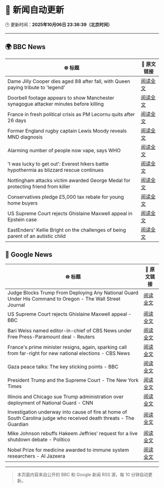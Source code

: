 # 🧠 新闻自动更新

🕒 更新时间：**2025年10月06日 23:36:39（北京时间）**

---

## 🌍 BBC News

| 🌐 标题 | 🔗 原文链接 |
|--------|-------------|
| Dame Jilly Cooper dies aged 88 after fall, with Queen paying tribute to 'legend' | [阅读全文](https://www.bbc.com/news/articles/cr5q0dr47mlo?at_medium=RSS&at_campaign=rss) |
| Doorbell footage appears to show Manchester synagogue attacker minutes before killing | [阅读全文](https://www.bbc.com/news/articles/c62ne93n090o?at_medium=RSS&at_campaign=rss) |
| France in fresh political crisis as PM Lecornu quits after 26 days | [阅读全文](https://www.bbc.com/news/articles/cewn9k0w9rxo?at_medium=RSS&at_campaign=rss) |
| Former England rugby captain Lewis Moody reveals MND diagnosis | [阅读全文](https://www.bbc.com/sport/rugby-union/articles/cz7rddrrlqno?at_medium=RSS&at_campaign=rss) |
| Alarming number of people now vape, says WHO | [阅读全文](https://www.bbc.com/news/articles/c1kwxjzeez3o?at_medium=RSS&at_campaign=rss) |
| 'I was lucky to get out': Everest hikers battle hypothermia as blizzard rescue continues | [阅读全文](https://www.bbc.com/news/articles/cj4ykkgxqwko?at_medium=RSS&at_campaign=rss) |
| Nottingham attacks victim awarded George Medal for protecting friend from killer | [阅读全文](https://www.bbc.com/news/articles/cjr5xyn421yo?at_medium=RSS&at_campaign=rss) |
| Conservatives pledge £5,000 tax rebate for young home buyers | [阅读全文](https://www.bbc.com/news/articles/c4gzv9j78dyo?at_medium=RSS&at_campaign=rss) |
| US Supreme Court rejects Ghislaine Maxwell appeal in Epstein case | [阅读全文](https://www.bbc.com/news/articles/cn83e6q7lq4o?at_medium=RSS&at_campaign=rss) |
| EastEnders' Kellie Bright on the challenges of being parent of an autistic child | [阅读全文](https://www.bbc.com/news/articles/c0jqy8pn275o?at_medium=RSS&at_campaign=rss) |

## 📰 Google News

| 🌐 标题 | 🔗 原文链接 |
|--------|-------------|
| Judge Blocks Trump From Deploying Any National Guard Under His Command to Oregon - The Wall Street Journal | [阅读全文](https://news.google.com/rss/articles/CBMiugFBVV95cUxOMDhjVkhLYVJramNKbXMtZi1RaExKTHNYT3djOUpfMzd6VjhsQl9IanJSdzc2OUs1WGVFcW02NllCT0Z0dW4wZzJIbTVmOHhxLWVvRVAwSHppeGNERDZvV1J4ay1jLTc1U2Z3NzJ6UDVsNFNrV2RwWlRLekRFV2lUZ05CVlhvWFJ2VXI1VXJPc1Y5ZnQtdGt6TW10VEc0emExb1BVVS1wcmdqcUlPdE1SU1V1YWllY2J5TXc?oc=5) |
| US Supreme Court rejects Ghislaine Maxwell appeal - BBC | [阅读全文](https://news.google.com/rss/articles/CBMiWkFVX3lxTE8zSDU3ZUdndDhHa3dlLXViMVJZVHdjM1ptVnE3eUZlZUxRU2ZNSG5aSC12X0luSjY3TEdzazJBRXVPVTNKbjZxcGVIaVo0aU1oM1JYdlNnMXVUZ9IBX0FVX3lxTFB5dkU4R1U1TC1GQU85bXJSUDZHdEk5Qm5HUl96Q19xSWhJWHhTaUNMQzZvanNCQ2VISzVvSjhXMXEzcklQNkdsLThkRDlDZ1JnVDdSeUptazdfMFlOVUd3?oc=5) |
| Bari Weiss named editor-in-chief of CBS News under Free Press-Paramount deal - Reuters | [阅读全文](https://news.google.com/rss/articles/CBMi0gFBVV95cUxQM1hzRGhiRl9jYi1UZWtTWjVQbUZFTzNuZlByNnNRakkwZXNjUzMtOUhhMkRhQnBrTlFDWkp0VERKR05XQWlPWGt5OFNwWmdFQjNmYUZEOFNaVTRWSmxReFdyM24tRWJOSWdHMDNGVkQybUh3RGswa1dEOXZMcTljdzRWNER3UDNtU21GVHJsTEpnLXlmT3piXzdwZDVSbGdTRnVBME5vY1VpWUt2QnN4RVNQQkVsR05aWEdpYnRQSFVXZjhYUkljUV94ckpqbDRYWUE?oc=5) |
| France's prime minister resigns, again, sparking call from far-right for new national elections - CBS News | [阅读全文](https://news.google.com/rss/articles/CBMikwFBVV95cUxPcHRXTEg5OU5hR1NsZjBnRWtyWWJoTGNscWVYbC1Pa2dldUZSN21oY0tSTGZTaHZ1NmNGZWVhQ1JVSHZlRnI0Q3lBUDlUUXZKMm4zajB3cDlqMVBNWXNhWFJLdUpQLTlpY2k1dEo1VjRRUHROY2Z2M28zd1UyS1N0MlZpYzF4dnl5Tjluam5fYmlYeWfSAZgBQVVfeXFMTVdBbTFPMldEWHJHLUhsZ1RFWGFRRy1ZaThLNFRybHkwbHZsaWtGTDdoQ1ZIYWlhazhKdDZWN0lUMzliVEJ5czBJTUlsSzktYXhuS0Z3Zi1WUmlsRWlRTEFVNFpKTHlmOFVhSXJFMy0wS0JtV1FMaUZpUmZzU2FUNDJRRFA2aDl3Z2d6NGFEMFJzeXEtemxsUmI?oc=5) |
| Gaza peace talks: The key sticking points - BBC | [阅读全文](https://news.google.com/rss/articles/CBMiWkFVX3lxTE10ZHlKd2tZaE1hZ3JmWFh0VF9uUm5maHhvSXFTbDlpWFViR3BQdk9XOTE5Y1ZZZlA0ODZqQm5hU1FIc3VEY3ZLVXFzMVd4cG9wYm1kaFNyRG9Td9IBX0FVX3lxTE1KMHJNLWtpeTNPaURWUzFFcUVCNURYQTQ0UlFkSFNMYm1UUnprLXk1SlhuS1hNUVN5QTc2VFMyQVlsaXJvTEpyUktSaFNPZ21ZWmJLcFdZUEcyNUxPMU1B?oc=5) |
| President Trump and the Supreme Court - The New York Times | [阅读全文](https://news.google.com/rss/articles/CBMinAFBVV95cUxONUMxeUVLX0w0eTl6UEVtRG5rMmgwblpQRWpQaE9haHJaTk0yQ2QxYU5CZG8wOEJJczVKRVdpTnk3a1pVN3VyZ21lVlRGOWFoeExfbUw5aEhxQ08ya2FIZ214dmFBbHhfcnUybGZELXJVa19qRnJUUzhIaU9kYnp2bE1UbjllTld5a1otMlpJZUpOSzRYZkNFMkNUTWo?oc=5) |
| Illinois and Chicago sue Trump administration over deployment of National Guard - CNN | [阅读全文](https://news.google.com/rss/articles/CBMie0FVX3lxTE5FdnhQWkV4SUJoZF83QmQ5S0Ftc1F1UFFncnRNeGxaOHNXQUlDRF82Q0hFQlVfR3hsV0Y1M1Z1TUx1aGpmdDc4UWc1WGhqWjFGTlJDUlkyMC1vcGZvRnR4Mi0wVUwwcmFmek1EVC1JOGZQaVdkYjhzQlY0WQ?oc=5) |
| Investigation underway into cause of fire at home of South Carolina judge who received death threats - The Guardian | [阅读全文](https://news.google.com/rss/articles/CBMihgFBVV95cUxQRUx3MlIxd0h2WXVWekhNNk9lV1dIenJKWDRqMEgtVDE3MjYyRi1TNWluem9GcnV2a2ZYMmxsTmo0alZFZGxDZGRXWlhiNlFEblpHc3J5cWJfS3pULXFRc3hhcWJwd01nbGVOMjBwbzJ0N0FvM3BBNTFRNm9FTElFbkFqRU1QUQ?oc=5) |
| Mike Johnson rebuffs Hakeem Jeffries’ request for a live shutdown debate - Politico | [阅读全文](https://news.google.com/rss/articles/CBMilAFBVV95cUxNOXNrR3RmUHdoNVRRR0tfSFlWbUZfN3MxWFdON3VZU2JXZFVWWDd3UVRDcnR3NEJTSnhDbERpZGVnVF9obTRseWRVbGQwaVlHcU1OMVRHNm1hVzJCdUZESnZTTTYxekFMRlJqR05KZUdBRmNRVlp1aGlsZDQzdmZsb2dkbDBIVGFDbmlOOFJHNlU2bnhV?oc=5) |
| Nobel Prize for medicine awarded to immune system researchers - Al Jazeera | [阅读全文](https://news.google.com/rss/articles/CBMipAFBVV95cUxQREVmcDBQYkI5NXhHRS1lOHhSRks4M3l0Zk05QWV3eG1zNjBjY3VSS0F6Qnl0YTdSbUU1Q3FjSWo5WU45VERhTUg3cjBTckpqcEtDdGxZcndMQ0RlYTd5azg2YWR1NTMwYVZUMF9UX0RLQ09ldE1fZEJUZ2YyUVQwZ0R6Y0c2NnppajVycDZpUDVjd3FRdzhwZVBZN09QSmlCSThhWdIBqgFBVV95cUxPQ1AyQnZHbGs1SlM5RFJNM01jR0cxaF9veG1WZnBFSVoyNEdWaUhnMmJQenlIU3NnSGlSZV8zeGdFWVJSVDFnR2VwMUVxbXY5cmxGWi1pemhZQ2QyTmp2eFhVSTk2S0QwaFFuYS0ybVZRbEdwS1FMdml5VVQ3X3dGSm5iZWt3RC1HZVpRSC1LYXhvR3M1UUJsZWU3UjdGXzdyd253bXVhdzNtUQ?oc=5) |

---
> 本页面内容来自公开的 BBC 和 Google 新闻 RSS 源，每 10 分钟自动更新。